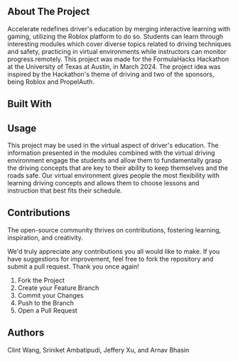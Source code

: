 ## About The Project

Accelerate redefines driver's education by merging interactive learning with gaming, utilizing the Roblox platform to do so. Students can learn through interesting modules which cover diverse topics related to driving techniques and safety, practicing in virtual environments while instructors can monitor progress remotely. This project was made for the FormulaHacks Hackathon at the University of Texas at Austin, in March 2024. The project idea was inspired by the Hackathon's theme of driving and two of the sponsors, being Roblox and PropelAuth.

## Built With

## Usage

This project may be used in the virtual aspect of driver's education. The information presented in the modules combined with the virtual driving environment engage the students and allow them to fundamentally grasp the driving concepts that are key to their ability to keep themselves and the roads safe. Our virtual environment gives people the most flexibility with learning driving concepts and allows them to choose lessons and instruction that best fits their schedule.

## Contributions

The open-source community thrives on contributions, fostering learning, inspiration, and creativity. 

We'd truly appreciate any contributions you all would like to make. If you have suggestions for improvement, feel free to fork the repository and submit a pull request. Thank you once again!

1. Fork the Project
2. Create your Feature Branch
3. Commit your Changes
4. Push to the Branch
5. Open a Pull Request

## Authors

Clint Wang, 
Sriniket Ambatipudi, 
Jeffery Xu, and 
Arnav Bhasin
